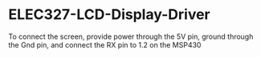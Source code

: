 # ELEC327-LCD-Display-Driver

To connect the screen, provide power through the 5V pin, ground through the Gnd pin, and connect the RX pin to 1.2 on the MSP430
